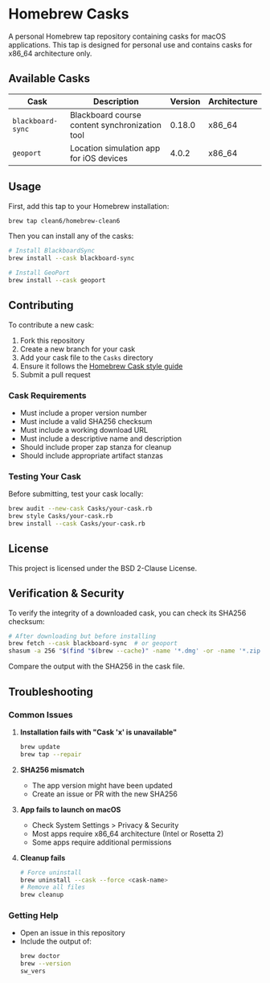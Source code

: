 # Homebrew Casks

A personal Homebrew tap repository containing casks for macOS applications. This tap is designed for personal use and contains casks for x86_64 architecture only.

## Available Casks

| Cask | Description | Version | Architecture |
|------|-------------|---------|--------------|
| `blackboard-sync` | Blackboard course content synchronization tool | 0.18.0 | x86_64 |
| `geoport` | Location simulation app for iOS devices | 4.0.2 | x86_64 |

## Usage

First, add this tap to your Homebrew installation:

```bash
brew tap clean6/homebrew-clean6
```

Then you can install any of the casks:

```bash
# Install BlackboardSync
brew install --cask blackboard-sync

# Install GeoPort
brew install --cask geoport
```

## Contributing

To contribute a new cask:

1. Fork this repository
2. Create a new branch for your cask
3. Add your cask file to the `Casks` directory
4. Ensure it follows the [Homebrew Cask style guide](https://docs.brew.sh/Cask-Cookbook)
5. Submit a pull request

### Cask Requirements

- Must include a proper version number
- Must include a valid SHA256 checksum
- Must include a working download URL
- Must include a descriptive name and description
- Should include proper zap stanza for cleanup
- Should include appropriate artifact stanzas

### Testing Your Cask

Before submitting, test your cask locally:

```bash
brew audit --new-cask Casks/your-cask.rb
brew style Casks/your-cask.rb
brew install --cask Casks/your-cask.rb
```

## License

This project is licensed under the BSD 2-Clause License.

## Verification & Security

To verify the integrity of a downloaded cask, you can check its SHA256 checksum:

```bash
# After downloading but before installing
brew fetch --cask blackboard-sync  # or geoport
shasum -a 256 "$(find "$(brew --cache)" -name '*.dmg' -or -name '*.zip' | grep -i blackboard)"
```

Compare the output with the SHA256 in the cask file.

## Troubleshooting

### Common Issues

1. **Installation fails with "Cask 'x' is unavailable"**
   ```bash
   brew update
   brew tap --repair
   ```

2. **SHA256 mismatch**
   - The app version might have been updated
   - Create an issue or PR with the new SHA256

3. **App fails to launch on macOS**
   - Check System Settings > Privacy & Security
   - Most apps require x86_64 architecture (Intel or Rosetta 2)
   - Some apps require additional permissions

4. **Cleanup fails**
   ```bash
   # Force uninstall
   brew uninstall --cask --force <cask-name>
   # Remove all files
   brew cleanup
   ```

### Getting Help

- Open an issue in this repository
- Include the output of:
  ```bash
  brew doctor
  brew --version
  sw_vers
  ```
